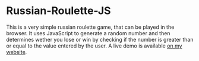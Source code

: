 # Russian-Roulette-JS
This is a very simple russian roulette game, that can be played in the browser. It uses JavaScript to generate a random number and then determines wether you lose or win by checking if the number is greater than or equal to the value entered by the user. 
A live demo is available [on my website](https://luisschuster.dev/russian_roulette/).

